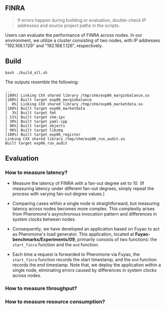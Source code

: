 FINRA
---

> If errors happen during building or evaluation, double-check IP addresses and source project paths in the scripts.

Users can evaluate the performance of FINRA across nodes. 
In our environment, we utilize a cluster consisting of two nodes, 
with IP addresses "192.168.1.129" and "192.168.1.126", respectively. 


## Build

```shell
bash ./build_all.sh
```

The outputs resemble the following:
```shell
...
[100%] Linking CXX shared library /tmp/shm/exp06_marginbalance.so
[100%] Built target exp06_marginbalance
[  0%] Linking CXX shared library /tmp/shm/exp06_marketdata.so
[100%] Built target exp06_marketdata
[  3%] Built target fmt
[ 11%] Built target shm-ipc
[ 30%] Built target yaml-cpp
[ 96%] Built target objects
[ 96%] Built target libzmq
[100%] Built target exp06_register
Linking CXX shared library /tmp/shm/exp06_run_audit.so
Built target exp06_run_audit
```

## Evaluation

### How to measure latency?

- Measure the latency of FINRA with a fan-out degree set to 10.
(If measuring latency under different fan-out degrees,
simply repeat the process with varying fan-out degree values.)

- Comparing cases within a single node is straightforward, 
but measuring latency across nodes becomes more complex. This complexity arises from Pheromone's asynchronous invocation pattern and differences in system clocks between nodes.

- Consequently, we have developed an application based on Fuyao to act as Pheromone's load generator. 
This application, located at **Fuyao-benchmarks/Experiments/09**, 
primarily consists of two functions: the `start_finra` function and the `end` function.

- Each time a request is forwarded to Pheromone via Fuyao, 
the `start_finra` function records the start timestamp, 
and the `end` function records the end timestamp. 
Note that, we deploy the application within a single node, 
eliminating errors caused by differences in system clocks across nodes.



### How to measure throughput?



### How to measure resource consumption?